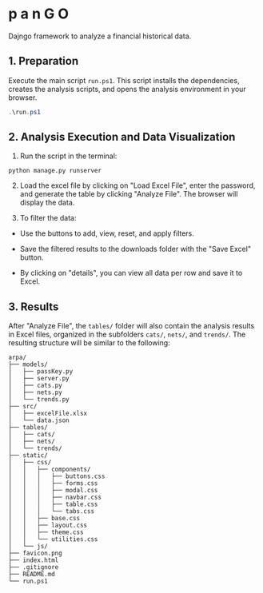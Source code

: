 # p a n G O

Dajngo framework to analyze a financial historical data.

## 1. Preparation

Execute the main script `run.ps1`. This script installs the dependencies, creates the analysis scripts, and opens the analysis environment in your browser.

```powershell
.\run.ps1
```

## 2. Analysis Execution and Data Visualization

1. Run the script in the terminal:

```
python manage.py runserver
```
2. Load the excel file by clicking on "Load Excel File", enter the password, and generate the table by clicking "Analyze File". The browser will display the data.

3. To filter the data:

- Use the buttons to add, view, reset, and apply filters.

- Save the filtered results to the downloads folder with the "Save Excel" button.

- By clicking on "details", you can view all data per row and save it to Excel.

## 3. Results

After "Analyze File", the `tables/` folder will also contain the analysis results in Excel files, organized in the subfolders `cats/`, `nets/`, and `trends/`. The resulting structure will be similar to the following:     

```
arpa/
├── models/
│   ├── passKey.py
│   ├── server.py
│   ├── cats.py
│   ├── nets.py
│   └── trends.py
├── src/
│   ├── excelFile.xlsx
│   └── data.json
├── tables/
│   ├── cats/
│   ├── nets/
│   └── trends/
├── static/
│   ├── css/
│   │   ├── components/
│   │   │   ├── buttons.css
│   │   │   ├── forms.css
│   │   │   ├── modal.css
│   │   │   ├── navbar.css
│   │   │   ├── table.css
│   │   │   └── tabs.css
│   │   ├── base.css
│   │   ├── layout.css
│   │   ├── theme.css
│   │   └── utilities.css
│   └── js/
├── favicon.png
├── index.html
├── .gitignore
├── README.md
└── run.ps1
